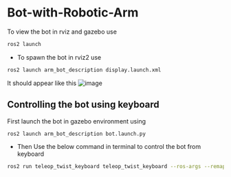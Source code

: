 # Bot-with-Robotic-Arm

To view the bot in rviz and gazebo use
```sh
ros2 launch
```

* To spawn the bot in rviz2 use <br/>
```sh
ros2 launch arm_bot_description display.launch.xml 
```

It should appear like this
![image](https://github.com/user-attachments/assets/962268ef-70f6-4bb1-bac1-003b7481a897)


## Controlling the bot using keyboard

First launch the bot in gazebo environment using

```sh
ros2 launch arm_bot_description bot.launch.py 
```

* Then Use the below command in terminal to control the bot from keyboard <br/>
```sh
ros2 run teleop_twist_keyboard teleop_twist_keyboard --ros-args --remap /cmd_vel:=/diffbot_base_controller/cmd_vel_unstamped
```

